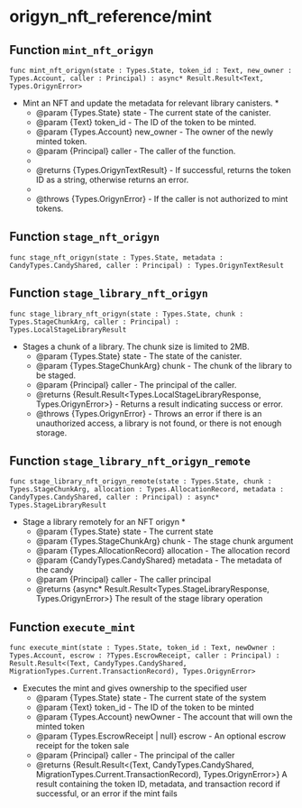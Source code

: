# origyn_nft_reference/mint

## Function `mint_nft_origyn`
``` motoko no-repl
func mint_nft_origyn(state : Types.State, token_id : Text, new_owner : Types.Account, caller : Principal) : async* Result.Result<Text, Types.OrigynError>
```

* Mint an NFT and update the metadata for relevant library canisters.
    *
    * @param {Types.State} state - The current state of the canister.
    * @param {Text} token_id - The ID of the token to be minted.
    * @param {Types.Account} new_owner - The owner of the newly minted token.
    * @param {Principal} caller - The caller of the function.
    *
    * @returns {Types.OrigynTextResult} - If successful, returns the token ID as a string, otherwise returns an error.
    *
    * @throws {Types.OrigynError} - If the caller is not authorized to mint tokens.

## Function `stage_nft_origyn`
``` motoko no-repl
func stage_nft_origyn(state : Types.State, metadata : CandyTypes.CandyShared, caller : Principal) : Types.OrigynTextResult
```


## Function `stage_library_nft_origyn`
``` motoko no-repl
func stage_library_nft_origyn(state : Types.State, chunk : Types.StageChunkArg, caller : Principal) : Types.LocalStageLibraryResult
```

* Stages a chunk of a library. The chunk size is limited to 2MB.
    * @param {Types.State} state - The state of the canister.
    * @param {Types.StageChunkArg} chunk - The chunk of the library to be staged.
    * @param {Principal} caller - The principal of the caller.
    * @returns {Result.Result<Types.LocalStageLibraryResponse, Types.OrigynError>} - Returns a result indicating success or error.
    * @throws {Types.OrigynError} - Throws an error if there is an unauthorized access, a library is not found, or there is not enough storage.

## Function `stage_library_nft_origyn_remote`
``` motoko no-repl
func stage_library_nft_origyn_remote(state : Types.State, chunk : Types.StageChunkArg, allocation : Types.AllocationRecord, metadata : CandyTypes.CandyShared, caller : Principal) : async* Types.StageLibraryResult
```

* Stage a library remotely for an NFT origyn
    *
    * @param {Types.State} state - The current state
    * @param {Types.StageChunkArg} chunk - The stage chunk argument
    * @param {Types.AllocationRecord} allocation - The allocation record
    * @param {CandyTypes.CandyShared} metadata - The metadata of the candy
    * @param {Principal} caller - The caller principal
    * @returns {async* Result.Result<Types.StageLibraryResponse, Types.OrigynError>} The result of the stage library operation

## Function `execute_mint`
``` motoko no-repl
func execute_mint(state : Types.State, token_id : Text, newOwner : Types.Account, escrow : ?Types.EscrowReceipt, caller : Principal) : Result.Result<(Text, CandyTypes.CandyShared, MigrationTypes.Current.TransactionRecord), Types.OrigynError>
```

* Executes the mint and gives ownership to the specified user
    * @param {Types.State} state - The current state of the system
    * @param {Text} token_id - The ID of the token to be minted
    * @param {Types.Account} newOwner - The account that will own the minted token
    * @param {Types.EscrowReceipt | null} escrow - An optional escrow receipt for the token sale
    * @param {Principal} caller - The principal of the caller
    * @returns {Result.Result<(Text, CandyTypes.CandyShared, MigrationTypes.Current.TransactionRecord), Types.OrigynError>} A result containing the token ID, metadata, and transaction record if successful, or an error if the mint fails
